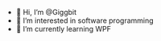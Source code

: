 - 👋 Hi, I’m @Giggbit
- 👀 I’m interested in software programming
- 🌱 I’m currently learning WPF

<!---
Giggbit/Giggbit is a ✨ special ✨ repository because its `README.md` (this file) appears on your GitHub profile.
You can click the Preview link to take a look at your changes.
--->
